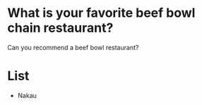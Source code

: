 # What is your favorite beef bowl chain restaurant?
Can you recommend a beef bowl restaurant?

# List
- Nakau
